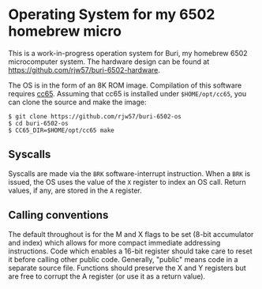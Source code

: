 # Operating System for my 6502 homebrew micro

This is a work-in-progress operation system for Buri, my homebrew 6502
microcomputer system. The hardware design can be found at
https://github.com/rjw57/buri-6502-hardware.

The OS is in the form of an 8K ROM image. Compilation of this software requires
[cc65](https://github.com/cc65/cc65). Assuming that cc65 is installed under
``$HOME/opt/cc65``, you can clone the source and make the image:

```console
$ git clone https://github.com/rjw57/buri-6502-os
$ cd buri-6502-os
$ CC65_DIR=$HOME/opt/cc65 make
```

## Syscalls

Syscalls are made via the `BRK` software-interrupt instruction. When a `BRK` is
issued, the OS uses the value of the `X` register to index an OS call. Return
values, if any, are stored in the `A` register.

## Calling conventions

The default throughout is for the M and X flags to be set (8-bit accumulator and
index) which allows for more compact immediate addressing instructions. Code
which enables a 16-bit register should take care to reset it before calling
other public code. Generally, "public" means code in a separate source file.
Functions should preserve the X and Y registers but are free to corrupt the A
register (or use it as a return value).
